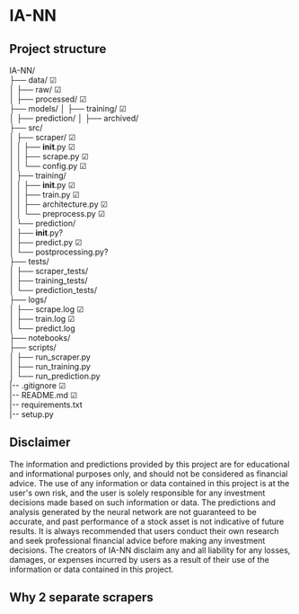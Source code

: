 # IA-NN

## Project structure

IA-NN/  
├── data/ ☑  
│ ├── raw/ ☑  
│ ├── processed/ ☑  
├── models/ 
│ ├── training/ ☑  
│ ├── prediction/ 
│ ├── archived/   
├── src/  
│ ├── scraper/ ☑  
│ │ ├── **init**.py ☑  
│ │ ├── scrape.py ☑  
│ │ └── config.py ☑  
│ ├── training/  
│ │ ├── **init**.py ☑  
│ │ ├── train.py ☑  
│ │ ├── architecture.py ☑  
│ │ └── preprocess.py ☑  
│ └── prediction/  
│ ├── **init**.py?  
│ ├── predict.py ☑  
│ └── postprocessing.py?  
├── tests/  
│ ├── scraper_tests/  
│ ├── training_tests/  
│ └── prediction_tests/  
├── logs/  
│ ├── scrape.log ☑  
│ ├── train.log ☑  
│ └── predict.log  
├── notebooks/  
├── scripts/  
│ ├── run_scraper.py  
│ ├── run_training.py  
│ └── run_prediction.py  
|-- .gitignore ☑  
|-- README.md ☑  
|-- requirements.txt  
|-- setup.py  

## Disclaimer

The information and predictions provided by this project are for educational and informational purposes only, and should not be considered as financial advice. The use of any information or data contained in this project is at the user's own risk, and the user is solely responsible for any investment decisions made based on such information or data. The predictions and analysis generated by the neural network are not guaranteed to be accurate, and past performance of a stock asset is not indicative of future results. It is always recommended that users conduct their own research and seek professional financial advice before making any investment decisions. The creators of IA-NN disclaim any and all liability for any losses, damages, or expenses incurred by users as a result of their use of the information or data contained in this project.
 

## Why 2 separate scrapers 